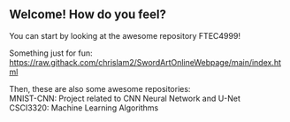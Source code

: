 ## Welcome! How do you feel?

You can start by looking at the awesome repository FTEC4999!

Something just for fun: https://raw.githack.com/chrislam2/SwordArtOnlineWebpage/main/index.html

Then, these are also some awesome repositories: <br/>
MNIST-CNN: Project related to CNN Neural Network and U-Net <br/>
CSCI3320: Machine Learning Algorithms <br/>

<!--
**chrislam2/chrislam2** is a ✨ _special_ ✨ repository because its `README.md` (this file) appears on your GitHub profile.

Here are some ideas to get you started:

- 🔭 I’m currently working on ...
- 🌱 I’m currently learning ...
- 👯 I’m looking to collaborate on ...
- 🤔 I’m looking for help with ...
- 💬 Ask me about ...
- 📫 How to reach me: ...
- 😄 Pronouns: ...
- ⚡ Fun fact: ...
-->
